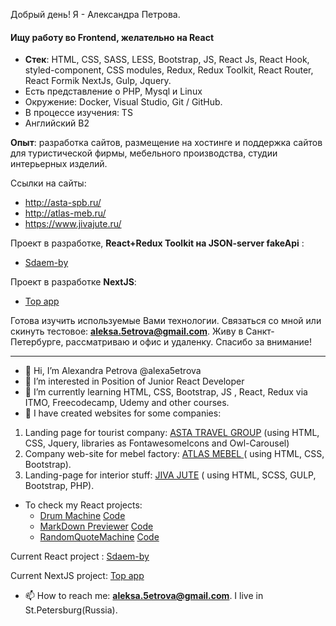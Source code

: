 Добрый день! Я - Александра Петрова.
#### Ищу работу во Frontend, желательно на React

- **Стек**: HTML, CSS, SASS, LESS, Bootstrap, JS, React Js, React Hook, styled-component, CSS modules, Redux, Redux Toolkit, React Router, React Formik NextJs, Gulp, Jquery.
- Есть представление о PHP, Mysql и Linux
- Окружение: Docker, Visual Studio, Git / GitHub.
- В процессе изучения: TS
- Английский B2

**Опыт**: разработка сайтов, размещение на хостинге и поддержка сайтов для туристической фирмы, мебельного производства, студии интерьерных изделий.


Ссылки на сайты:
* http://asta-spb.ru/
* http://atlas-meb.ru/
* https://www.jivajute.ru/

Проект в разработке, **React+Redux Toolkit на JSON-server fakeApi** :
* [Sdaem-by](https://github.com/alexa5etrova/sdaem-by-react)

Проект в разработке **NextJS**: 
* [Top app](https://github.com/alexa5etrova/top-app)

Готова изучить используемые Вами технологии.  Связаться со мной или скинуть тестовое: **aleksa.5etrova@gmail.com**. Живу в Санкт-Петербурге, рассматриваю и офис и удаленку.
Спасибо за внимание!

___


- 👋 Hi, I’m Alexandra Petrova @alexa5etrova
- 👀 I’m interested in Position of Junior React Developer
- 🌱 I’m currently learning HTML, CSS, Bootstrap, JS , React, Redux via ITMO, Freecodecamp, Udemy and other courses.
- 💞️ I have created websites for some companies: 
1. Landing page for tourist company: [ASTA TRAVEL GROUP](http://asta-spb.ru/) (using HTML, CSS, Jquery, libraries as FontawesomeIcons and Owl-Carousel)
2. Company web-site for mebel factory: [ATLAS MEBEL ](https://atlas-meb.ru/) ( using HTML, CSS, Bootstrap).
3.  Landing-page for interior stuff: [JIVA JUTE](https://www.jivajute.ru/) ( using HTML, SCSS, GULP, Bootstrap, PHP).

- To check my React projects:
  * [Drum Machine](https://alexa5etrova.github.io/drum-machine/)  [Code](https://github.com/alexa5etrova/drum-machine)
  * [MarkDown Previewer](https://alexa5etrova.github.io/markdown-previewer/) [Code](https://github.com/alexa5etrova/markdown-previewer)
  * [RandomQuoteMachine](https://alexa5etrova.github.io/randomQuoteMachine/) [Code](https://github.com/alexa5etrova/randomQuoteMachine)
  
Current React project : [Sdaem-by](https://github.com/alexa5etrova/sdaem-by-react)

Current NextJS project: [Top app](https://github.com/alexa5etrova/top-app)


- 📫 How to reach me: **aleksa.5etrova@gmail.com**. I live in St.Petersburg(Russia).


